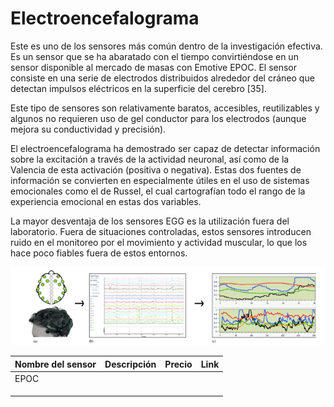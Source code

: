 # Electroencefalograma

Este es uno de los sensores más común dentro de la investigación efectiva. Es un sensor que se ha abaratado con el tiempo convirtiéndose en un sensor disponible al mercado de masas con Emotive EPOC. El sensor consiste en una serie de electrodos distribuidos alrededor del cráneo que detectan impulsos eléctricos en la superficie del cerebro [35].

Este tipo de sensores son relativamente baratos, accesibles, reutilizables y algunos no requieren uso de gel conductor para los electrodos (aunque mejora su conductividad y precisión).

El electroencefalograma ha demostrado ser capaz de detectar información sobre la excitación a través de la actividad neuronal, así como de la Valencia de esta activación (positiva o negativa). Estas dos fuentes de información se convierten en especialmente útiles en el uso de sistemas emocionales como el de Russel, el cual cartografían todo el rango de la experiencia emocional en estas dos variables.

La mayor desventaja de los sensores EGG es la utilización fuera del laboratorio. Fuera de situaciones controladas, estos sensores introducen ruido en el monitoreo por el movimiento y actividad muscular, lo que los hace poco fiables fuera de estos entornos. 

![image-20220518123113267](assets\EGG.png)



| Nombre del sensor | Descripción | Precio | Link |
| ----------------- | ----------- | ------ | ---- |
| EPOC              |             |        |      |
|                   |             |        |      |
|                   |             |        |      |
|                   |             |        |      |